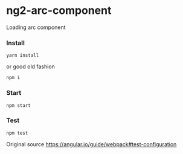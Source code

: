 # ng2-arc-component

Loading arc component

### Install

```
yarn install
```
or good old fashion
```
npm i
```

### Start
```
npm start
```

### Test

```
npm test
```

Original source
https://angular.io/guide/webpack#test-configuration
